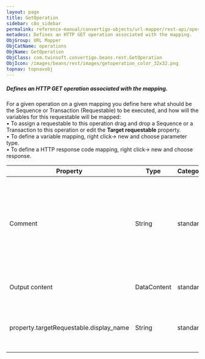 ```yaml
---
layout: page
title: GetOperation
sidebar: c8o_sidebar
permalink: reference-manual/convertigo-objects/url-mapper/rest-api/operations/getoperation/
metadesc: Defines an HTTP GET operation associated with the mapping.   For a given operation on a given mapping you define here what should be the Sequence or T
ObjGroup: URL Mapper
ObjCatName: operations
ObjName: GetOperation
ObjClass: com.twinsoft.convertigo.beans.rest.GetOperation
ObjIcon: /images/beans/rest/images/getoperation_color_32x32.png
topnav: topnavobj
---
```

##### Defines an HTTP GET operation associated with the mapping. 

For a given operation on a given mapping you define here what should be the Sequence or Transaction (Requestable) to be executed, and how will the variables for this requestable will be mapped:<br/>• To assign a requestable to this operation drag and drop a Sequence or a Transaction to this operation or edit the <b>Target requestable</b> property.<br/>• To define a variable mapping, right click-> new and choose parameter type. <br/>• To define a HTTP response code mapping, right click-> new and choose response. <br/>

Property | Type | Category | Description
--- | --- | --- | ---
Comment | String | standard | Describes the object comment to include in the documentation report.<br/>This property generally contains an explanation about the object.
Output content | DataContent | standard | Defines the data output content for the operation.<br/>
property.targetRequestable.display_name | String | standard | Defines the target sequence or transaction to request for the operation.<br/>
